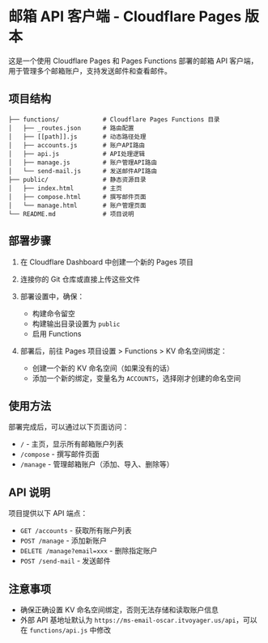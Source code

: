# 邮箱 API 客户端 - Cloudflare Pages 版本

这是一个使用 Cloudflare Pages 和 Pages Functions 部署的邮箱 API 客户端，用于管理多个邮箱账户，支持发送邮件和查看邮件。

## 项目结构

```
├── functions/            # Cloudflare Pages Functions 目录
│   ├── _routes.json      # 路由配置
│   ├── [[path]].js       # 动态路径处理
│   ├── accounts.js       # 账户API路由
│   ├── api.js            # API处理逻辑
│   ├── manage.js         # 账户管理API路由
│   └── send-mail.js      # 发送邮件API路由
├── public/               # 静态资源目录
│   ├── index.html        # 主页
│   ├── compose.html      # 撰写邮件页面
│   └── manage.html       # 账户管理页面
└── README.md             # 项目说明
```

## 部署步骤

1. 在 Cloudflare Dashboard 中创建一个新的 Pages 项目
2. 连接你的 Git 仓库或直接上传这些文件
3. 部署设置中，确保：
   - 构建命令留空
   - 构建输出目录设置为 `public`
   - 启用 Functions

4. 部署后，前往 Pages 项目设置 > Functions > KV 命名空间绑定：
   - 创建一个新的 KV 命名空间（如果没有的话）
   - 添加一个新的绑定，变量名为 `ACCOUNTS`，选择刚才创建的命名空间

## 使用方法

部署完成后，可以通过以下页面访问：

- `/` - 主页，显示所有邮箱账户列表
- `/compose` - 撰写邮件页面
- `/manage` - 管理邮箱账户（添加、导入、删除等）

## API 说明

项目提供以下 API 端点：

- `GET /accounts` - 获取所有账户列表
- `POST /manage` - 添加新账户
- `DELETE /manage?email=xxx` - 删除指定账户
- `POST /send-mail` - 发送邮件

## 注意事项

- 确保正确设置 KV 命名空间绑定，否则无法存储和读取账户信息
- 外部 API 基地址默认为 `https://ms-email-oscar.itvoyager.us/api`，可以在 `functions/api.js` 中修改 